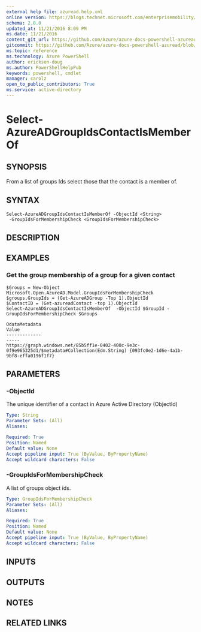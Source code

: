 ```yaml
---
external help file: azuread.help.xml
online version: https://blogs.technet.microsoft.com/enterprisemobility/2016/07/18/azuread-certificate-based-authentication-for-ios-and-android-now-in-preview/
schema: 2.0.0
updated_at: 11/21/2016 8:09 PM
ms.date: 11/21/2016
content_git_url: https://github.com/Azure/azure-docs-powershell-azuread/blob/master/Azure%20AD%20Cmdlets/AzureAD/v2/Select-AzureADGroupIdsContactIsMemberOf.md
gitcommit: https://github.com/Azure/azure-docs-powershell-azuread/blob/e79870303c4a5b18f88c61a5fe206bd45af8c480/Azure%20AD%20Cmdlets/AzureAD/v2/Select-AzureADGroupIdsContactIsMemberOf.md
ms.topic: reference
ms.technology: Azure PowerShell
author: erickson-doug
ms.author: PowerShellHelpPub
keywords: powershell, cmdlet
manager: carolz
open_to_public_contributors: True
ms.service: active-directory
---
```


# Select-AzureADGroupIdsContactIsMemberOf

## SYNOPSIS
From a list of groups Ids select those that the contact is a member of.

## SYNTAX

```
Select-AzureADGroupIdsContactIsMemberOf -ObjectId <String>
 -GroupIdsForMembershipCheck <GroupIdsForMembershipCheck>
```

## DESCRIPTION

## EXAMPLES

### Get the group membership of a group for a given contact
```
$Groups = New-Object Microsoft.Open.AzureAD.Model.GroupIdsForMembershipCheck
$groups.GroupIds = (Get-AzureADGroup -Top 1).ObjectId
$ContactID = (Get-azureadContact -top 1).ObjectId
Select-AzureADGroupIdsContactIsMemberOf  -ObjectId $GroupId -GroupIdsForMembershipCheck $Groups

OdataMetadata                                                                                   Value
-------------                                                                                   -----
https://graph.windows.net/85b5ff1e-0402-400c-9e3c-0f9e965325d1/$metadata#Collection(Edm.String) {093fc0e2-1d6e-4a1b-9bf8-effa0196f1f7}
```

## PARAMETERS

### -ObjectId
The unique identifier of a contact in Azure Active Directory (ObjectId)

```yaml
Type: String
Parameter Sets: (All)
Aliases: 

Required: True
Position: Named
Default value: None
Accept pipeline input: True (ByValue, ByPropertyName)
Accept wildcard characters: False
```

### -GroupIdsForMembershipCheck
A list of groups object ids.

```yaml
Type: GroupIdsForMembershipCheck
Parameter Sets: (All)
Aliases: 

Required: True
Position: Named
Default value: None
Accept pipeline input: True (ByValue, ByPropertyName)
Accept wildcard characters: False
```

## INPUTS

## OUTPUTS

## NOTES

## RELATED LINKS


